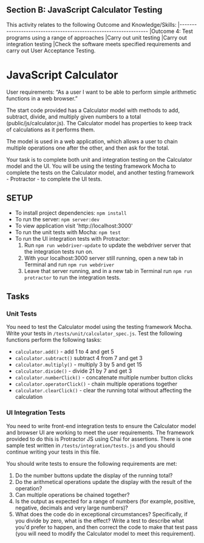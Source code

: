 ## Section B: JavaScript Calculator Testing

This activity relates to the following Outcome and Knowledge/Skills:
|-----------------------------------------------------------------
|Outcome 4: Test programs using a range of approaches
|Carry out unit testing
|Carry out integration testing
|Check the software meets specified requirements and carry out User Acceptance Testing.

# JavaScript Calculator

User requirements:
“As a user I want to be able to perform simple arithmetic functions in a web browser.”

The start code provided has a Calculator model with methods to add, subtract, divide, and multiply given numbers to a total (public/js/calculator.js). The Calculator model has properties to keep track of calculations as it performs them.

The model is used in a web application, which allows a user to chain multiple operations one after the other, and then ask for the total.

Your task is to complete both unit and integration testing on the Calculator model and the UI. You will be using the testing framework Mocha to complete the tests on the Calculator model, and another testing framework - Protractor - to complete the UI tests.

## SETUP

- To install project dependencies: `npm install`
- To run the server: `npm server:dev`
- To view application visit 'http://localhost:3000'
- To run the unit tests with Mocha: `npm test`
- To run the UI integration tests with Protractor:
  1. Run `npm run webdriver-update` to update the webdriver server that the integration tests run on.
  2. With your localhost:3000 server still running, open a new tab in Terminal and run `npm run webdriver`
  3. Leave that server running, and in a new tab in Terminal run `npm run protractor` to run the integration tests.

## Tasks

### Unit Tests

You need to test the Calculator model using the testing framework Mocha. Write your tests in `/tests/unit/calculator_spec.js`. Test the following functions perform the following tasks:

- `calculator.add()` - add 1 to 4 and get 5
- `calculator.subtract()` subtract 4 from 7 and get 3
- `calculator.multiply()` - multiply 3 by 5 and get 15
- `calculator.divide()` - divide 21 by 7 and get 3
- `calculator.numberClick()` - concatenate multiple number button clicks
- `calculator.operatorClick()` - chain multiple operations together
- `calculator.clearClick()` - clear the running total without affecting the calculation

### UI Integration Tests

You need to write front-end integration tests to ensure the Calculator model and browser UI are working to meet the user requirements. The framework provided to do this is Protractor JS using Chai for assertions. There is one sample test written in `/tests/integration/tests.js` and you should continue writing your tests in this file.

You should write tests to ensure the following requirements are met:

1. Do the number buttons update the display of the running total?
2. Do the arithmetical operations update the display with the result of the operation?
3. Can multiple operations be chained together?
4. Is the output as expected for a range of numbers (for example, positive, negative, decimals and very large numbers)?
5. What does the code do in exceptional circumstances? Specifically, if you divide by zero, what is the effect? Write a test to describe what you'd prefer to happen, and then correct the code to make that test pass (you will need to modify the Calculator model to meet this requirement).
